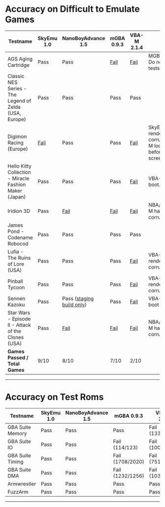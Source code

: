 
# Accuracy on Difficult to Emulate Games

Testname                                                | SkyEmu 1.0  | NanoBoyAdvance 1.5                                 | mGBA 0.9.3 | VBA-M 2.1.4 | Notes
--------------------------------------------------------|-------------|----------------------------------------------------|------------|-------------|------
AGS Aging Cartridge                                     | Pass        | Pass                                               | [Fail](accuracy_screenshots/mGBA/AGS.png)           | [Fail](accuracy_screenshots/VBA-M/AGS.png) | MGBA/VBA-M Do not pass all tests
Classic NES Series - The Legend of Zelda (USA, Europe)  | Pass        | Pass                                               | Pass                                                | Pass | 
Digimon Racing (Europe)                                 | [Fail](accuracy_screenshots/SkyEmu/digimon.png) | Pass           | Pass                                                | [Fail](accuracy_screenshots/VBA-M/digimon.png) | SkyEmu has rendering corruption. VBA-M locks up before title screen.
Hello Kitty Collection - Miracle Fashion Maker (Japan)  | Pass        | Pass                                               | Pass                                                | [Fail](accuracy_screenshots/VBA-M/hello-kitty.png) | VBA-M fails to boot.
Iridion 3D                                              | Pass        | [Fail](accuracy_screenshots/NBA/Iridion.png)       | [Fail](accuracy_screenshots/mGBA/Iridion.png)       | [Fail](accuracy_screenshots/VBA-M/Iridion.png) | NBA/mGBA/VBA-M have rendering corruption
James Pond - Codename Robocod                           | Pass        | Pass                                               | Pass                                                | Pass | 
Lufia - The Ruins of Lore (USA)                         | Pass        | Pass                                               | Pass                                                | [Fail](accuracy_screenshots/VBA-M/Lufia.png) | VBA-M has rendering corruption
Pinball Tycoon                                          | Pass        | Pass                                               | Pass                                                | [Fail](accuracy_screenshots/VBA-M/PinballTycoon.png) | VBA-M has rendering corruption.
Sennen Kazoku                                           | Pass        | Pass ([staging build only](https://github.com/nba-emu/NanoBoyAdvance/commit/7e09229fc441aa730883b5567d9ee9944c9aac0a))        | Pass                                                | [Fail](accuracy_screenshots/VBA-M/Sennen.png) | VBA-M fail to boot
Star Wars - Episode II - Attack of the Clones (USA)     | Pass        | [Fail](accuracy_screenshots/NBA/StarWars.png)      | [Fail](accuracy_screenshots/mGBA/StarWars.png)      | [Fail](accuracy_screenshots/VBA-M/StarWars.png) | NBA/mGBA/VBA-M have rendering corruption
**Games Passed / Total Games**                          | 9/10        | 8/10                                               | 7/10                                                | 2/10     
------------------------------------------------------------------------------------------------------------------

# Accuracy on Test Roms

Testname                                              | SkyEmu 1.0  | NanoBoyAdvance 1.5  | mGBA 0.9.3         | VBA-M 2.1.4 |
------------------------------------------------------|-------------|---------------------|--------------------|-------------|
GBA Suite Memory                                      | Pass        | Pass                | Pass               | Fail (1338/1552) | 
GBA Suite IO                                          | Pass        | Pass                | Fail (114/123)     | Fail (100/123)   | 
GBA Suite Timing                                      | Pass        | Pass                | Fail (1708/2020)   | Fail (751/2020)  | 
GBA Suite DMA                                         | Pass        | Pass                | Fail (1232/1256)   | Fail (1032/1256) | 
Armwrestler                                           | Pass        | Pass                | Pass               | Pass | 
FuzzArm                                               | Pass        | Pass                | Pass               | Pass | 
------------------------------------------------------------------------------------------------------------------